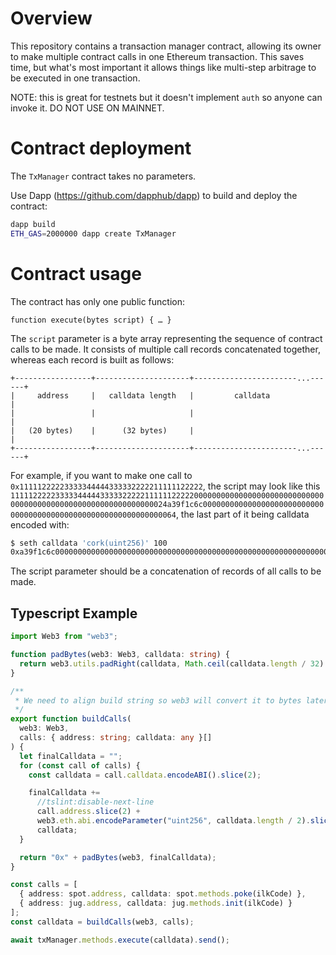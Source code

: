 # Overview

This repository contains a transaction manager contract, allowing its owner
to make multiple contract calls in one Ethereum transaction. This saves time,
but what's most important it allows things like multi-step arbitrage to be
executed in one transaction.

NOTE: this is great for testnets but it doesn't implement `auth` so anyone can invoke it. DO NOT USE ON MAINNET.

# Contract deployment

The `TxManager` contract takes no parameters.

Use Dapp (<https://github.com/dapphub/dapp>) to build and deploy
the contract:

```bash
dapp build
ETH_GAS=2000000 dapp create TxManager
```

# Contract usage

The contract has only one public function:

```
function execute(bytes script) { … }
```

The `script` parameter is a byte array representing the sequence of
contract calls to be made. It consists of multiple call records concatenated
together, whereas each record is built as follows:

```
+-----------------+---------------------+-----------------------...------+
|     address     |   calldata length   |         calldata               |
|                 |                     |                                |
|   (20 bytes)    |      (32 bytes)     |                                |
+-----------------+---------------------+-----------------------...------+

```

For example, if you want to make one call to `0x11111222223333344444333332222211111122222`,
the script may look like this `111112222233333444443333322222111111222220000000000000000000000000000000000000000000000000000000000000024a39f1c6c0000000000000000000000000000000000000000000000000000000000000064`,
the last part of it being calldata encoded with:

```bash
$ seth calldata 'cork(uint256)' 100
0xa39f1c6c0000000000000000000000000000000000000000000000000000000000000064
```

The script parameter should be a concatenation of records of all calls to be made.

## Typescript Example

```typescript
import Web3 from "web3";

function padBytes(web3: Web3, calldata: string) {
  return web3.utils.padRight(calldata, Math.ceil(calldata.length / 32) * 32);
}

/**
 * We need to align build string so web3 will convert it to bytes later. This might be avoided if we build whole calldata manually but since we want to avoid it this is the only way. Also, this forced us to add additional check in tx-manager to skip ill formatted calldata
 */
export function buildCalls(
  web3: Web3,
  calls: { address: string; calldata: any }[]
) {
  let finalCalldata = "";
  for (const call of calls) {
    const calldata = call.calldata.encodeABI().slice(2);

    finalCalldata +=
      //tslint:disable-next-line
      call.address.slice(2) +
      web3.eth.abi.encodeParameter("uint256", calldata.length / 2).slice(2) +
      calldata;
  }

  return "0x" + padBytes(web3, finalCalldata);
}

const calls = [
  { address: spot.address, calldata: spot.methods.poke(ilkCode) },
  { address: jug.address, calldata: jug.methods.init(ilkCode) }
];
const calldata = buildCalls(web3, calls);

await txManager.methods.execute(calldata).send();
```
